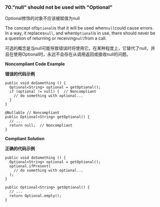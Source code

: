 ### 70."null" should not be used with "Optional"

Optional修饰的对象不应该被赋值为null

The concept of`Optional`is that it will be used when`null`could cause errors. In a way, it replaces`null`, and when`Optional`is in use, there should never be a question of returning or receiving`null`from a call.

可选的概念是当null可能导致错误时将使用它。在某种程度上，它替代了null，并且在使用Optional时，永远不会存在从调用返回或接收null的问题。

**Noncompliant Code Example**

**错误的代码示例**

```
public void doSomething () {
  Optional<String> optional = getOptional();
  if (optional != null) {  // Noncompliant
    // do something with optional...
  }
}

@Nullable // Noncompliant
public Optional<String> getOptional() {
  // ...
  return null;  // Noncompliant
}
```

**Compliant Solution**

**正确的代码示例**


```
public void doSomething () {
  Optional<String> optional = getOptional();
  optional.ifPresent(
    // do something with optional...
  );
}

public Optional<String> getOptional() {
  // ...
  return Optional.empty();
}
```